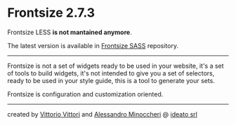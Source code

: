 Frontsize 2.7.3
=========

Frontsize LESS **is not mantained anymore**.

The latest version is available in [Frontsize SASS][sass] repository.

---

Frontsize is not a set of widgets ready to be used in your website, it's a set of tools to build widgets, it's not intended to give you a set of selectors, ready to be used in your style guide, this is a tool to generate your sets.

Frontsize is configuration and customization oriented.

---

created by [Vittorio Vittori][vitto] and [Alessandro Minoccheri][minompi] @ [ideato srl][ideato]

[app]:       https://github.com/ideatosrl/frontsize-less/blob/master/themes/default/app.less
[csslint]:   https://github.com/CSSLint/csslint
[csslintc]:  https://github.com/ideatosrl/frontsize-less/blob/master/.csslintrc
[docs]:      https://github.com/ideatosrl/frontsize-less/wiki
[ideato]:    http://www.ideato.it
[migration]: https://gist.github.com/vitto/9b7dfc40ef710470fed1
[minompi]:   https://twitter.com/minompi
[sass]:      https://github.com/ideatosrl/frontsize
[site]:      http://frontsize.com
[vitto]:     https://twitter.com/vttrx
